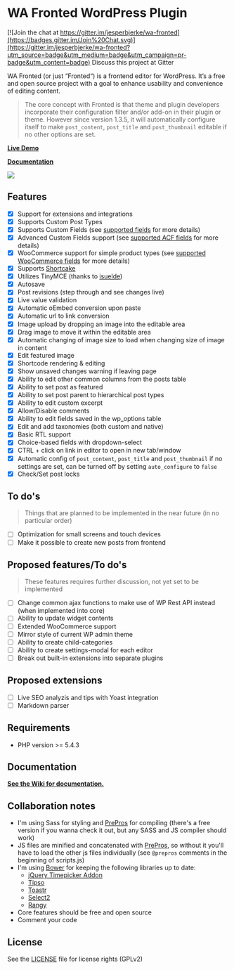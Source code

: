 WA Fronted WordPress Plugin
===========================

[![Join the chat at https://gitter.im/jesperbjerke/wa-fronted](https://badges.gitter.im/Join%20Chat.svg)](https://gitter.im/jesperbjerke/wa-fronted?utm_source=badge&utm_medium=badge&utm_campaign=pr-badge&utm_content=badge)
Discuss this project at Gitter

WA Fronted (or just “Fronted“) is a frontend editor for WordPress. It’s a free and open source project with a goal to enhance usability and convenience of editing content.

> The core concept with Fronted is that theme and plugin developers incorporate their configuration filter and/or add-on in their plugin or theme. However since version 1.3.5, it will automatically configure itself to make `post_content`, `post_title` and `post_thumbnail` editable if no other options are set.

**[Live Demo](http://fronted.westart.se)**

**[Documentation](https://github.com/jesperbjerke/wa-fronted/wiki)**

![](https://github.com/jesperbjerke/wa-fronted/blob/master/screenshots/4GUJJnK01o.gif)

## Features

* [x] Support for extensions and integrations
* [x] Supports Custom Post Types
* [x] Supports Custom Fields (see [supported fields](https://github.com/jesperbjerke/wa-fronted/wiki/Supported-fields) for more details)
* [x] Advanced Custom Fields support (see [supported ACF fields](https://github.com/jesperbjerke/wa-fronted/wiki/Supported-fields) for more details)
* [x] WooCommerce support for simple product types (see [supported WooCommerce fields](https://github.com/jesperbjerke/wa-fronted/wiki/Supported-fields) for more details)
* [x] Supports [Shortcake](https://github.com/fusioneng/Shortcake)
* [x] Utilizes TinyMCE (thanks to [isuelde](https://github.com/iseulde/wp-front-end-editor))
* [x] Autosave
* [x] Post revisions (step through and see changes live)
* [x] Live value validation
* [x] Automatic oEmbed conversion upon paste
* [x] Automatic url to link conversion
* [x] Image upload by dropping an image into the editable area
* [x] Drag image to move it within the editable area
* [x] Automatic changing of image size to load when changing size of image in content
* [x] Edit featured image
* [x] Shortcode rendering & editing
* [x] Show unsaved changes warning if leaving page
* [x] Ability to edit other common columns from the posts table
* [x] Ability to set post as featured
* [x] Ability to set post parent to hierarchical post types
* [x] Ability to edit custom excerpt
* [x] Allow/Disable comments
* [x] Ability to edit fields saved in the wp_options table
* [x] Edit and add taxonomies (both custom and native)
* [x] Basic RTL support
* [x] Choice-based fields with dropdown-select
* [x] CTRL + click on link in editor to open in new tab/window
* [x] Automatic config of `post_content`, `post_title` and `post_thumbnail` if no settings are set, can be turned off by setting `auto_configure` to `false`
* [x] Check/Set post locks

## To do's
> Things that are planned to be implemented in the near future (in no particular order)

* [ ] Optimization for small screens and touch devices
* [ ] Make it possible to create new posts from frontend

## Proposed features/To do's
> These features requires further discussion, not yet set to be implemented

* [ ] Change common ajax functions to make use of WP Rest API instead (when implemented into core)
* [ ] Ability to update widget contents
* [ ] Extended WooCommerce support
* [ ] Mirror style of current WP admin theme
* [ ] Ability to create child-categories
* [ ] Ability to create settings-modal for each editor
* [ ] Break out built-in extensions into separate plugins

## Proposed extensions
* [ ] Live SEO analyzis and tips with Yoast integration
* [ ] Markdown parser

## Requirements
* PHP version >= 5.4.3

## Documentation
**[See the Wiki for documentation.](https://github.com/jesperbjerke/wa-fronted/wiki)**

## Collaboration notes
* I'm using Sass for styling and [PrePros](https://prepros.io/) for compiling (there's a free version if you wanna check it out, but any SASS and JS compiler should work)
* JS files are minified and concatenated with [PrePros](https://prepros.io/), so without it you'll have to load the other js files individually (see `@prepros` comments in the beginning of scripts.js)
* I'm using [Bower](http://bower.io/) for keeping the following libraries up to date:
  * [jQuery Timepicker Addon](https://github.com/trentrichardson/jQuery-Timepicker-Addon)
  * [Tipso](https://github.com/object505/tipso)
  * [Toastr](https://github.com/CodeSeven/toastr)
  * [Select2](https://select2.github.io/)
  * [Rangy](https://github.com/timdown/rangy)
* Core features should be free and open source
* Comment your code

## License
See the [LICENSE](LICENSE.md) file for license rights (GPLv2)